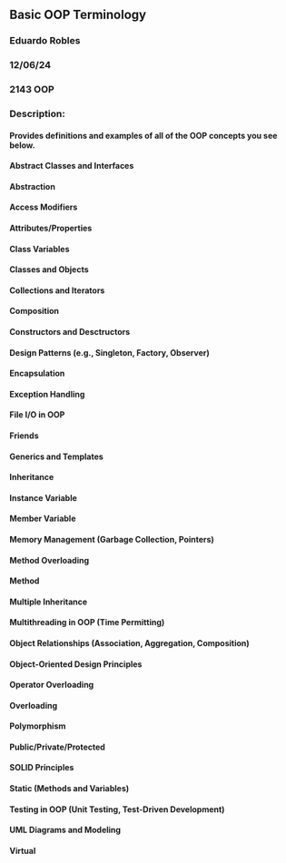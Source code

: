 ## Basic OOP Terminology
### Eduardo Robles
### 12/06/24
### 2143 OOP
### Description: 
#### Provides definitions and examples of all of the OOP concepts you see below.

#### Abstract Classes and Interfaces
#### Abstraction
#### Access Modifiers
#### Attributes/Properties
#### Class Variables 
#### Classes and Objects
#### Collections and Iterators
#### Composition
#### Constructors and Desctructors 
####  Design Patterns (e.g., Singleton, Factory, Observer)
#### Encapsulation
#### Exception Handling
#### File I/O in OOP
#### Friends 
#### Generics and Templates
#### Inheritance 
#### Instance Variable
#### Member Variable 
#### Memory Management (Garbage Collection, Pointers)
#### Method Overloading
#### Method
#### Multiple Inheritance
#### Multithreading in OOP (Time Permitting)
#### Object Relationships (Association, Aggregation, Composition)
#### Object-Oriented Design Principles
#### Operator Overloading
#### Overloading
#### Polymorphism
#### Public/Private/Protected
#### SOLID Principles
#### Static (Methods and Variables)
#### Testing in OOP (Unit Testing, Test-Driven Development)
#### UML Diagrams and Modeling 
#### Virtual
